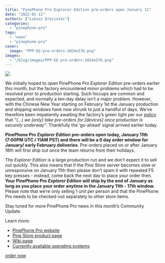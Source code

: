```yaml
---
title: "PinePhone Pro Explorer Edition pre-orders open January 11"
date: "2022-01-11"
authors: ["Lukasz Erecinski"]
categories:
  - "pinephone-pro"
tags: 
  - "news"
  - "pinephone-pro"
cover: 
  image: "PPP-EE-pre-orders-1024x576.png"
images:
  - "/blog/images/PPP-EE-pre-orders-1024x576.png"
---
```


![](/blog/images/PPP-EE-pre-orders-1024x576.png)

We initially hoped to open PinePhone Pro _Explorer Edition_ pre-orders earlier this month, but the factory encountered minor problems which had to be resolved prior to production starting. Such hiccups are common and expected, and normally a ten-day delay isn’t a major problem. However, with the Chinese New Year starting on February 1st the January production and shipping windows have now shrunk to just a handful of days. We’ve therefore been impatiently awaiting the factory’s green light per our [policy](https://www.pine64.org/2021/03/15/march-update/) that _“(...) we \[only\] take pre-orders for \[devices\] once production is securely underway”_. Thankfully the ‘go-ahead’ signal arrived earlier today. 

**PinePhone Pro** **_Explorer Edition_** **pre-orders open today, January 11th (7:00PM UTC / 11AM PST) and there will be a 6 day order window for January/ early February deliveries**. Pre-orders placed on or after January 18th will first ship out once the team returns from their holidays.

The _Explorer Edition_ is a large production run and we don’t expect it to sell out quickly. This also means that if the Pine Store server becomes slow or unresponsive on January 11th then please don’t spam it with repeated F5 key presses - instead, come back the next day to place your order then. **Your PinePhone Pro** **_Explorer Edition_** **will ship by the end of January as long as you place your order anytime in the January 11th - 17th window.** Please note that we’re only selling 1 unit per person and that the PinePhone Pro needs to be checked-out separately to other store items. 

Stay tuned for more PinePhone Pro news in this month’s Community Update. 

Learn more:

- [PinePhone Pro website](https://www.pine64.org/pinephonepro/)
- [Pine Store product page](https://pine64.com/product-category/smartphones/pinephone-pro/)
- [Wiki page](https://wiki.pine64.org/wiki/PinePhone_Pro)
- [Currently available operating systems](https://wiki.pine64.org/wiki/PinePhone_Pro_Software_Releases) 

[order now](https://pine64.com/product-category/smartphones/pinephone-pro/)
